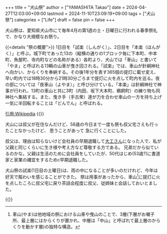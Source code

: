 +++
title = "犬山祭"
author = ["YAMASHITA Takao"]
date = 2024-04-27T12:03:00+09:00
lastmod = 2024-11-10T23:09:19+09:00
tags = ["犬山祭"]
categories = ["Life"]
draft = false
pin = false
+++

犬山祭は、愛知県犬山市にて毎年4月の第1週の土・日曜日に行われる春季祭礼で、かなり大規模なお祭り。

{{<details "祭の概要">}}
1日目を「試楽（しんがく）」、2日目を「本楽（ほんがく）」と呼ぶ。城下町であった13の（縦横の通りの1ブロック毎に下本町、中本町、魚屋町、寺内町などの名称がある）各町より、犬山では「車山」と書いて「やま」と呼ばれる13輌の山車が曳き回される。「試楽」では、車山が針綱神社へ向かい、からくりを奉納する。その後1年分を表す365個の提灯に載せ変え、早い町内では18時30分から21時30分ごろまで提灯に火を点して町内を巡る。夜の部については「夜車山（よやま）」と呼び分けている。「本楽」は針綱神社で神事が行われ、13町の車山と共に3町（内田、坂下大本町、鵜飼町）の練り物も同神社へ集結する。また、曳き手（手古衆）達が力を合わせ車山の一方を持ち上げ一気に半回転することは「どんでん」と呼ばれる。

[引用:Wikipedia](https://ja.wikipedia.org/wiki/犬山祭)
{{</details>}}

犬山には叔父が在住なんだけど、58歳の今日まで一度も祭も叔父宅さえも行ったことなかったけど、
思うことがあって
急に行くことにした。

叔父は、理由は知らないけど会社員の早期退職して[大工さん](https://gallerykiya.jimdofree.com/kiya%E5%B7%A5%E6%88%BF/)になった人で、私が父親と同じくらいに生き様や考え方など尊敬する方である。
兄弟だから似ているのかな。父親は生活のために会社員をしていたが、50代はじめ(53歳?)に書道家と家業の禰宜をするためc早期退職した。

犬山祭の試楽(1日目の土曜日)は、雨の中になることが多いのだけれど、今年は好天で賑わいを感じることができた。
祭は用事があったから、車山[^fn:1]に提灯に火を点したころに叔父宅に戻り茶話会程度に叔父、従姉妹と会話しておいとました。

{{<carousel images="inuyama-fest/*" aspectRatio="16-9" interval="2500">}}

[^fn:1]: 車山(やま)は他地域の祭における山車や曳山のことで、3層(下層がお囃子所、最上層にはからくりが置かれ、中層は「中山」と呼ばれて最上層のからくりを動かす層)の独特な構造。
